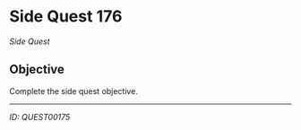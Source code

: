 # Side Quest 176

*Side Quest*

## Objective
Complete the side quest objective.

---
*ID: QUEST00175*